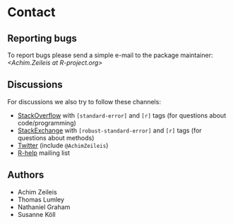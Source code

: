 # Contact

## Reporting bugs

To report bugs please send a simple e-mail to the package maintainer:
_&#x3c;&#x41;&#x63;&#x68;&#x69;&#x6d;&#x2e;&#x5a;&#x65;&#x69;&#x6c;&#x65;&#x69;&#x73;&#x20;&#x61;&#x74;&#x20;&#x52;&#x2d;&#x70;&#x72;&#x6f;&#x6a;&#x65;&#x63;&#x74;&#x2e;&#x6f;&#x72;&#x67;&#x3e;_

## Discussions

For discussions we also try to follow these channels:

- [StackOverflow](https://stackoverflow.com/questions/tagged/standard-error) with `[standard-error]` and `[r]` tags (for questions about code/programming)
- [StackExchange](https://stats.stackexchange.com/questions/tagged/robust-standard-error) with `[robust-standard-error]` and `[r]` tags (for questions about methods)
- [Twitter](https://twitter.com/AchimZeileis) (include `@AchimZeileis`)
- [R-help](https://stat.ethz.ch/mailman/listinfo/R-help) mailing list

## Authors

- Achim Zeileis
  <a href="https://orcid.org/0000-0003-0918-3766" target="orcid.widget"><span class="fab fa-orcid orcid"></span></a>
  <a href="https://eeecon.uibk.ac.at/~zeileis/"><span class="fa fa-user"></span></a>
  <a href="http://github.com/zeileis/"><span class="fa fa-github"></span></a>
  <a href="https://twitter.com/AchimZeileis"><span class="fa fa-twitter-square"></span></a>
- Thomas Lumley
  <a href="https://unidirectory.auckland.ac.nz/people/profile/t-lumley"><span class="fa fa-user"></span></a>
  <a href="http://github.com/tslumley"><span class="fa fa-github"></span></a>
  <a href="https://twitter.com/tslumley"><span class="fa fa-twitter-square"></span></a>
- Nathaniel Graham
  <a href="https://sites.google.com/site/npgraham1/"><span class="fa fa-user"></span></a>
  <a href="http://github.com/npgraham1"><span class="fa fa-github"></span></a>
- Susanne Köll
